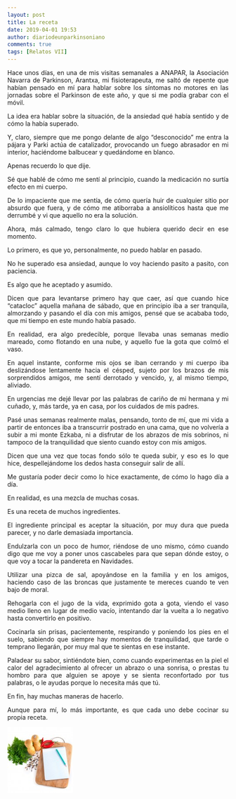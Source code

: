 ```yaml
---
layout: post
title: La receta
date: 2019-04-01 19:53
author: diariodeunparkinsoniano
comments: true
tags: [Relatos VII]
---
```

<p style="text-align:justify;">Hace unos días, en una de mis visitas semanales a ANAPAR, la Asociación Navarra de Parkinson, Arantxa, mi fisioterapeuta, me saltó de repente que habían pensado en mí para hablar sobre los síntomas no motores en las jornadas sobre el Parkinson de este año, y que si me podía grabar con el móvil.</p>
<p style="text-align:justify;">La idea era hablar sobre la situación, de la ansiedad qué había sentido y de cómo la había superado.</p>
<p style="text-align:justify;">Y, claro, siempre que me pongo delante de algo “desconocido” me entra la pájara y Parki actúa de catalizador, provocando un fuego abrasador en mi interior, haciéndome balbucear y quedándome en blanco.</p>
<p style="text-align:justify;">Apenas recuerdo lo que dije.</p>
<p style="text-align:justify;">Sé que hablé de cómo me sentí al principio, cuando la medicación no surtía efecto en mi cuerpo.</p>
<p style="text-align:justify;">De lo impaciente que me sentía, de cómo quería huir de cualquier sitio por absurdo que fuera, y de cómo me atiborraba a ansiolíticos hasta que me derrumbé y vi que aquello no era la solución.</p>
<p style="text-align:justify;">Ahora, más calmado, tengo claro lo que hubiera querido decir en ese momento.</p>
<p style="text-align:justify;">Lo primero, es que yo, personalmente, no puedo hablar en pasado.</p>
<p style="text-align:justify;">No he superado esa ansiedad, aunque lo voy haciendo pasito a pasito, con paciencia.</p>
<p style="text-align:justify;">Es algo que he aceptado y asumido.</p>
<p style="text-align:justify;">Dicen que para levantarse primero hay que caer, así que cuando hice “catacloc” aquella mañana de sábado, que en principio iba a ser tranquila, almorzando y pasando el día con mis amigos, pensé que se acababa todo, que mi tiempo en este mundo había pasado.</p>
<p style="text-align:justify;">En realidad, era algo predecible, porque llevaba unas semanas medio mareado, como flotando en una nube, y aquello fue la gota que colmó el vaso.</p>
<p style="text-align:justify;">En aquel instante, conforme mis ojos se iban cerrando y mi cuerpo iba deslizándose lentamente hacia el césped, sujeto por los brazos de mis sorprendidos amigos, me sentí derrotado y vencido, y, al mismo tiempo, aliviado.</p>
<p style="text-align:justify;">En urgencias me dejé llevar por las palabras de cariño de mi hermana y mi cuñado, y, más tarde, ya en casa, por los cuidados de mis padres.</p>
<p style="text-align:justify;">Pasé unas semanas realmente malas, pensando, tonto de mí, que mi vida a partir de entonces iba a transcurrir postrado en una cama, que no volvería a subir a mi monte Ezkaba, ni a disfrutar de los abrazos de mis sobrinos, ni tampoco de la tranquilidad que siento cuando estoy con mis amigos.</p>
<p style="text-align:justify;">Dicen que una vez que tocas fondo sólo te queda subir, y eso es lo que hice, despellejándome los dedos hasta conseguir salir de allí.</p>
<p style="text-align:justify;">Me gustaría poder decir como lo hice exactamente, de cómo lo hago día a día.</p>
<p style="text-align:justify;">En realidad, es una mezcla de muchas cosas.</p>
<p style="text-align:justify;">Es una receta de muchos ingredientes.</p>
<p style="text-align:justify;">El ingrediente principal es aceptar la situación, por muy dura que pueda parecer, y no darle demasiada importancia.</p>
<p style="text-align:justify;">Endulzarla con un poco de humor, riéndose de uno mismo, cómo cuando digo que me voy a poner unos cascabeles para que sepan dónde estoy, o que voy a tocar la pandereta en Navidades.</p>
<p style="text-align:justify;">Utilizar una pizca de sal, apoyándose en la familia y en los amigos, haciendo caso de las broncas que justamente te mereces cuando te ven bajo de moral.</p>
<p style="text-align:justify;">Rehogarla con el jugo de la vida, exprimido gota a gota, viendo el vaso medio lleno en lugar de medio vacío, intentando dar la vuelta a lo negativo hasta convertirlo en positivo.</p>
<p style="text-align:justify;">Cocinarla sin prisas, pacientemente, respirando y poniendo los pies en el suelo, sabiendo que siempre hay momentos de tranquilidad, que tarde o temprano llegarán, por muy mal que te sientas en ese instante.</p>
<p style="text-align:justify;">Paladear su sabor, sintiéndote bien, como cuando experimentas en la piel el calor del agradecimiento al ofrecer un abrazo o una sonrisa, o prestas tu hombro para que alguien se apoye y se sienta reconfortado por tus palabras, o le ayudas porque lo necesita más que tú.</p>
<p style="text-align:justify;">En fin, hay muchas maneras de hacerlo.</p>
<p style="text-align:justify;">Aunque para mí, lo más importante, es que cada uno debe cocinar su propia receta.</p>
<img class="img-fluid"  clasXs=" size-full wp-image-812 aligncenter" src="/assets/images/2019/04/recetas-ansiedad-150x150.jpg" alt="recetas-ansiedad-150x150" width="150" height="150" />
